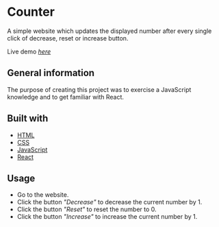 # Counter

A simple website which updates the displayed number after every single click of decrease, reset or increase button.

Live demo [_here_](https://melodious-sprinkles-54d2e3.netlify.app/)

## General information

The purpose of creating this project was to exercise a JavaScript knowledge and to get familiar with React.

## Built with
- [HTML](https://developer.mozilla.org/en-US/docs/Web/HTML)
- [CSS](https://www.w3schools.com/css/default.asp)
- [JavaScript](https://developer.mozilla.org/en-US/docs/Learn/Getting_started_with_the_web/JavaScript_basics)
- [React](https://reactjs.org/)

## Usage

- Go to the website.
- Click the button *"Decrease"* to decrease the current number by 1.
- Click the button *"Reset"* to reset the number to 0.
- Click the button *"Increase"* to increase the current number by 1.
